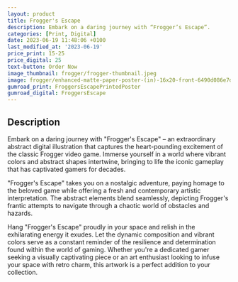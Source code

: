 ```yaml
---
layout: product
title: Frogger's Escape
description: Embark on a daring journey with “Frogger’s Escape”.
categories: [Print, Digital]
date: 2023-06-19 11:48:06 +0100
last_modified_at: '2023-06-19'
price_print: 15-25
price_digital: 25
text-button: Order Now
image_thumbnail: frogger/frogger-thumbnail.jpeg
image: frogger/enhanced-matte-paper-poster-(in)-16x20-front-6490d086e7d11.png
gumroad_print: FroggersEscapePrintedPoster
gumroad_digital: FroggersEscape
---
```


## Description
Embark on a daring journey with "Frogger's Escape" – an extraordinary abstract digital illustration that captures the heart-pounding excitement of the classic Frogger video game. Immerse yourself in a world where vibrant colors and abstract shapes intertwine, bringing to life the iconic gameplay that has captivated gamers for decades.

"Frogger's Escape" takes you on a nostalgic adventure, paying homage to the beloved game while offering a fresh and contemporary artistic interpretation. The abstract elements blend seamlessly, depicting Frogger's frantic attempts to navigate through a chaotic world of obstacles and hazards.

Hang "Frogger's Escape" proudly in your space and relish in the exhilarating energy it exudes. Let the dynamic composition and vibrant colors serve as a constant reminder of the resilience and determination found within the world of gaming. Whether you're a dedicated gamer seeking a visually captivating piece or an art enthusiast looking to infuse your space with retro charm, this artwork is a perfect addition to your collection.